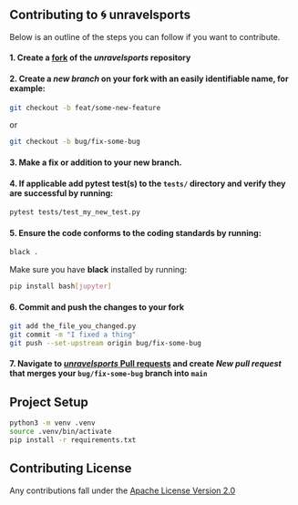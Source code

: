 Contributing to 🌀 **unravelsports**
-----

Below is an outline of the steps you can follow if you want to contribute.

#### 1. Create a [**fork**](https://docs.github.com/en/pull-requests/collaborating-with-pull-requests/working-with-forks/fork-a-repo) of the ***unravelsports*** repository 
#### 2. Create a ***new branch*** on your fork with an easily identifiable name, for example:
```bash
git checkout -b feat/some-new-feature
```
or 
```bash
git checkout -b bug/fix-some-bug
```
#### 3. Make a fix or addition to your new branch.
#### 4. If applicable add pytest test(s) to the `tests/` directory and verify they are successful by running:
```bash
pytest tests/test_my_new_test.py
```
#### 5. Ensure the code conforms to the coding standards by running:
```bash
black .
```
Make sure you have **black** installed by running:
```bash
pip install bash[jupyter]
```
#### 6. Commit and push the changes to your fork
```bash
git add the_file_you_changed.py
git commit -m "I fixed a thing"
git push --set-upstream origin bug/fix-some-bug
```
#### 7. Navigate to [***unravelsports*** Pull requests](https://github.com/UnravelSports/unravelsports/pulls) and create ***New pull request*** that merges your `bug/fix-some-bug` branch into `main`

Project Setup
-----

```bash
python3 -m venv .venv
source .venv/bin/activate
pip install -r requirements.txt
```

Contributing License
----
Any contributions fall under the [Apache License Version 2.0](LICENSE-3-CONTRIBUTING)